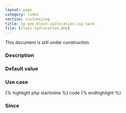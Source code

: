 ```yaml
---
layout: page
category: codex
section: customizing
title: ip-geo-block-ip2location-zip-ipv4
file: [class-ip2location.php]
---
```


This document is still under construction.

<!--more-->

### Description ###

### Default value ###

### Use case ###

{% highlight php startinline %}
code
{% endhighlight %}

### Since ###

[IP-Geo-Block]: https://wordpress.org/plugins/ip-geo-block/ "WordPress › IP Geo Block « WordPress Plugins"
